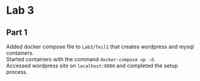 # Lab 3

## Part 1

Added docker compose file to `Lab3/Teil1` that creates wordpress and mysql containers.  
Started containers with the command `docker-compose up -d`.  
Accessed wordpress site on `localhost:8080` and completed the setup process.